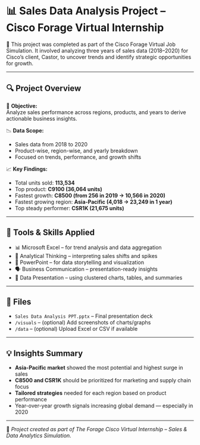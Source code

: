 # 📊 Sales Data Analysis Project – Cisco Forage Virtual Internship

📌 This project was completed as part of the Cisco Forage Virtual Job Simulation. It involved analyzing three years of sales data (2018–2020) for Cisco’s client, Castor, to uncover trends and identify strategic opportunities for growth.

---

## 🔍 Project Overview

🔢 **Objective:**  
Analyze sales performance across regions, products, and years to derive actionable business insights.

📉 **Data Scope:**  
- Sales data from 2018 to 2020  
- Product-wise, region-wise, and yearly breakdown  
- Focused on trends, performance, and growth shifts

📈 **Key Findings:**  
- Total units sold: **113,534**  
- Top product: **C9100 (36,064 units)**  
- Fastest growth: **C8500 (from 256 in 2019 → 10,566 in 2020)**  
- Fastest growing region: **Asia-Pacific (4,018 → 23,249 in 1 year)**  
- Top steady performer: **CSR1K (21,675 units)**

---

## 🧰 Tools & Skills Applied

- 📊 Microsoft Excel – for trend analysis and data aggregation  
- 🧠 Analytical Thinking – interpreting sales shifts and spikes  
- 🎨 PowerPoint – for data storytelling and visualization  
- 🗣️ Business Communication – presentation-ready insights  
- 📌 Data Presentation – using clustered charts, tables, and summaries

---

## 📁 Files

- `Sales Data Analysis PPT.pptx` – Final presentation deck  
- `/visuals` – (optional) Add screenshots of charts/graphs  
- `/data` – (optional) Upload Excel or CSV if available

---

## 💡 Insights Summary

- **Asia-Pacific market** showed the most potential and highest surge in sales  
- **C8500 and CSR1K** should be prioritized for marketing and supply chain focus  
- **Tailored strategies** needed for each region based on product performance  
- Year-over-year growth signals increasing global demand — especially in 2020

---

📌 *Project created as part of The Forage Cisco Virtual Internship – Sales & Data Analytics Simulation.*
